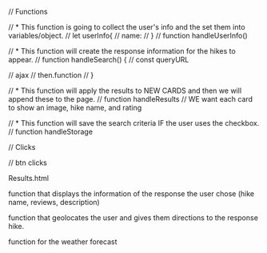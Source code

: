 // Functions

// * This function is going to collect the user's info and the set them into variables/object.
// let userInfo{
//     name: 
// }
// function handleUserInfo()

// * This function will create the response information for the hikes to appear.
// function handleSearch() {
//     const queryURL

//     ajax
//     then.function
// }

//  * This function will apply the results to NEW CARDS and then we will append these to the page. 
// function handleResults
// WE want each card to show an image, hike name, and rating

// * This function will save the search criteria IF the user uses the checkbox.
// function handleStorage

// Clicks

// btn clicks 


Results.html

function that displays the information of the response the user chose (hike name, reviews, description)

function that geolocates the user and gives them directions to the response hike.

function for the weather forecast

